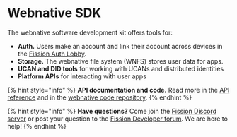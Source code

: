# Webnative SDK

The webnative software development kit offers tools for:

* **Auth.** Users make an account and link their account across devices in the [Fission Auth Lobby](https://auth.fission.codes).
* **Storage.** The webnative file system \(WNFS\) stores user data for apps.
* **UCAN and DID tools** for working with UCANs and distributed identities
* **Platform APIs** for interacting with user apps

{% hint style="info" %}
**API documentation and code.** Read more in the [API reference](https://webnative.fission.app/) and in the [webnative code repository](https://github.com/fission-suite/webnative). 
{% endhint %}

{% hint style="info" %}
**Have questions?** Come join the [Fission Discord server](https://fission.codes/discord) or post your question to the [Fission Developer forum](https://talk.fission.codes/c/developers/7/none). We are here to help!
{% endhint %}



